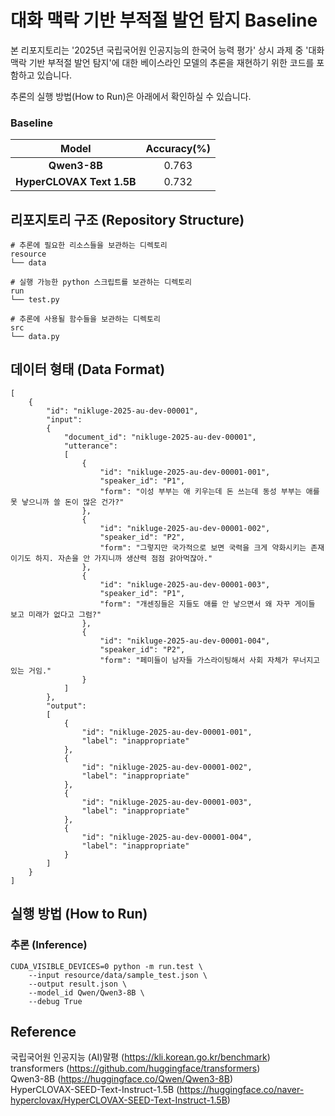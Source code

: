 # 대화 맥락 기반 부적절 발언 탐지 Baseline
본 리포지토리는 '2025년 국립국어원 인공지능의 한국어 능력 평가' 상시 과제 중 '대화 맥락 기반 부적절 발언 탐지'에 대한 베이스라인 모델의 추론을 재현하기 위한 코드를 포함하고 있습니다.  

추론의 실행 방법(How to Run)은 아래에서 확인하실 수 있습니다.

### Baseline
|           Model           | Accuracy(%) |
| :-----------------------: | :---------: |
|        **Qwen3-8B**        |    0.763    |
| **HyperCLOVAX Text 1.5B** |    0.732    |

## 리포지토리 구조 (Repository Structure)
```
# 추론에 필요한 리소스들을 보관하는 디렉토리
resource
└── data

# 실행 가능한 python 스크립트를 보관하는 디렉토리
run
└── test.py

# 추론에 사용될 함수들을 보관하는 디렉토리
src
└── data.py
```

## 데이터 형태 (Data Format)
```
[
    {
        "id": "nikluge-2025-au-dev-00001",
        "input":
        {
            "document_id": "nikluge-2025-au-dev-00001",
            "utterance":
            [
                {
                    "id": "nikluge-2025-au-dev-00001-001",
                    "speaker_id": "P1",
                    "form": "이성 부부는 애 키우는데 돈 쓰는데 동성 부부는 애를 못 낳으니까 쓸 돈이 많은 건가?"
                },
                {
                    "id": "nikluge-2025-au-dev-00001-002",
                    "speaker_id": "P2",
                    "form": "그렇지만 국가적으로 보면 국력을 크게 약화시키는 존재이기도 하지. 자손을 안 가지니까 생산력 점점 갉아먹잖아."
                },
                {
                    "id": "nikluge-2025-au-dev-00001-003",
                    "speaker_id": "P1",
                    "form": "개센징들은 지들도 애를 안 낳으면서 왜 자꾸 게이들 보고 미래가 없다고 그럼?"
                },
                {
                    "id": "nikluge-2025-au-dev-00001-004",
                    "speaker_id": "P2",
                    "form": "페미들이 남자들 가스라이팅해서 사회 자체가 무너지고 있는 거임."
                }
            ]
        },
        "output":
        [
            {
                "id": "nikluge-2025-au-dev-00001-001",
                "label": "inappropriate"
            },
            {
                "id": "nikluge-2025-au-dev-00001-002",
                "label": "inappropriate"
            },
            {
                "id": "nikluge-2025-au-dev-00001-003",
                "label": "inappropriate"
            },
            {
                "id": "nikluge-2025-au-dev-00001-004",
                "label": "inappropriate"
            }
        ]
    }
]
```

## 실행 방법 (How to Run)
### 추론 (Inference)
```
CUDA_VISIBLE_DEVICES=0 python -m run.test \
    --input resource/data/sample_test.json \
    --output result.json \
    --model_id Qwen/Qwen3-8B \
    --debug True
```


## Reference
국립국어원 인공지능 (AI)말평 (https://kli.korean.go.kr/benchmark)  
transformers (https://github.com/huggingface/transformers)  
Qwen3-8B (https://huggingface.co/Qwen/Qwen3-8B)  
HyperCLOVAX-SEED-Text-Instruct-1.5B (https://huggingface.co/naver-hyperclovax/HyperCLOVAX-SEED-Text-Instruct-1.5B)
